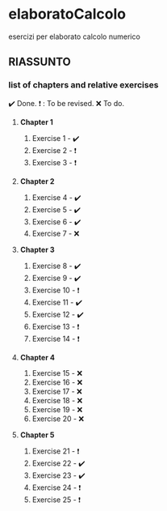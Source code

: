 # elaboratoCalcolo
esercizi per elaborato calcolo numerico

## RIASSUNTO 

### list of chapters and relative exercises ###

:heavy_check_mark: Done.
:heavy_exclamation_mark: : To be revised.
:x: To do.

1. **Chapter 1**
    1. Exercise 1 - :heavy_check_mark:
    1. Exercise 2 - :heavy_exclamation_mark:
    1. Exercise 3 - :heavy_exclamation_mark:

2. **Chapter 2**
    
    1. Exercise 4 - :heavy_check_mark:
    1. Exercise 5 - :heavy_check_mark:
    1. Exercise 6 - :heavy_check_mark:
    1. Exercise 7 - :x:

3. **Chapter 3**
    
    1. Exercise 8 - :heavy_check_mark:
    2. Exercise 9 - :heavy_check_mark:
    3. Exercise 10 - :heavy_exclamation_mark:
    4. Exercise 11 - :heavy_check_mark:
    5. Exercise 12 - :heavy_check_mark:
    6. Exercise 13 - :heavy_exclamation_mark:
    7. Exercise 14 - :heavy_exclamation_mark:

4. **Chapter 4**
    
    1. Exercise 15 - :x:
    2. Exercise 16 - :x:
    3. Exercise 17 - :x:
    4. Exercise 18 - :x:
    5. Exercise 19 - :x:
    6. Exercise 20 - :x:


5. **Chapter 5**
     
     1. Exercise 21 - :heavy_exclamation_mark:
     2. Exercise 22 - :heavy_check_mark:
     3. Exercise 23 - :heavy_check_mark:
     4. Exercise 24 - :heavy_exclamation_mark:
     5. Exercise 25 - :heavy_exclamation_mark:
   
